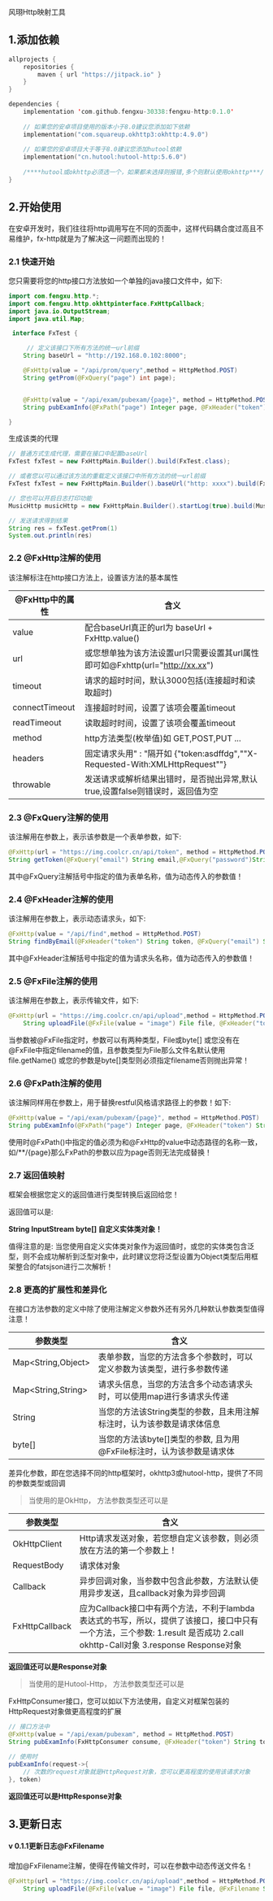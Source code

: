 风珝Http映射工具



## 1.添加依赖

```kotlin
allprojects {
    repositories {
        maven { url "https://jitpack.io" }
    }
}

dependencies {
    implementation 'com.github.fengxu-30338:fengxu-http:0.1.0'
    
    // 如果您的安卓项目使用的版本小于8.0建议您添加如下依赖
   	implementation("com.squareup.okhttp3:okhttp:4.9.0")
    
    // 如果您的安卓项目大于等于8.0建议您添加hutool依赖
    implementation("cn.hutool:hutool-http:5.6.0")
    
    /****hutool或okhttp必须选一个，如果都未选择则报错,多个则默认使用okhttp***/
}
```





## 2.开始使用



在安卓开发时，我们往往将http调用写在不同的页面中，这样代码耦合度过高且不易维护，fx-http就是为了解决这一问题而出现的！



### 2.1 快速开始

您只需要将您的http接口方法放如一个单独的java接口文件中，如下:

```java
import com.fengxu.http.*;
import com.fengxu.http.okhttpinterface.FxHttpCallback;
import java.io.OutputStream;
import java.util.Map;

 interface FxTest {

     // 定义该接口下所有方法的统一url前缀
    String baseUrl = "http://192.168.0.102:8000";

    @FxHttp(value = "/api/prom/query",method = HttpMethod.POST)
    String getProm(@FxQuery("page") int page);


    @FxHttp(value = "/api/exam/pubexam/{page}", method = HttpMethod.POST)
    String pubExamInfo(@FxPath("page") Integer page, @FxHeader("token") String token);

}
```



生成该类的代理

```java
// 普通方式生成代理，需要在接口中配置baseUrl
FxTest fxTest = new FxHttpMain.Builder().build(FxTest.class);

// 或者您以可以通过该方法的重载定义该接口中所有方法的统一url前缀
FxTest fxTest = new FxHttpMain.Builder().baseUrl("http: xxxx").build(FxTest.class);

// 您也可以开启日志打印功能
MusicHttp musicHttp = new FxHttpMain.Builder().startLog(true).build(MusicHttp.class);

// 发送请求得到结果
String res = fxTest.getProm(1)
System.out.println(res)
```



### 2.2 @FxHttp注解的使用

该注解标注在http接口方法上，设置该方法的基本属性

| @FxHttp中的属性 | 含义                                                         |
| --------------- | ------------------------------------------------------------ |
| value           | 配合baseUrl真正的url为 baseUrl + FxHttp.value()              |
| url             | 或您想单独为该方法设置url只需要设置其url属性即可如@Fxhttp(url="http://xx.xx") |
| timeout         | 请求的超时时间，默认3000包括(连接超时和读取超时)             |
| connectTimeout  | 连接超时时间，设置了该项会覆盖timeout                        |
| readTimeout     | 读取超时时间，设置了该项会覆盖timeout                        |
| method          | http方法类型(枚举值)如 GET,POST,PUT ...                      |
| headers         | 固定请求头用" : "隔开如 {"token:asdffdg",""X-Requested-With:XMLHttpRequest""} |
| throwable       | 发送请求或解析结果出错时，是否抛出异常,默认true,设置false则错误时，返回值为空 |





### 2.3 @FxQuery注解的使用

该注解用在参数上，表示该参数是一个表单参数，如下:

```java
@FxHttp(url = "https://img.coolcr.cn/api/token", method = HttpMethod.POST)
String getToken(@FxQuery("email") String email,@FxQuery("password")String pwd);
```

其中@FxQuery注解括号中指定的值为表单名称，值为动态传入的参数值！





### 2.4 @FxHeader注解的使用

该注解用在参数上，表示动态请求头，如下:

```java
@FxHttp(value = "/api/find",method = HttpMethod.POST)
String findByEmail(@FxHeader("token") String token, @FxQuery("email") String email);
```

其中@FxHeader注解括号中指定的值为请求头名称，值为动态传入的参数值！



### 2.5 @FxFile注解的使用

该注解用在参数上，表示传输文件，如下:

```java
@FxHttp(url = "https://img.coolcr.cn/api/upload",method = HttpMethod.POST)
    String uploadFile(@FxFile(value = "image") File file, @FxHeader("token") String token);
```

当参数被@FxFile指定时，参数可以有两种类型，File或byte[]  或您没有在@FxFile中指定filename的值，且参数类型为File那么文件名默认使用file.getName() 或您的参数是byte[]类型则必须指定filename否则抛出异常！



### 2.6 @FxPath注解的使用

该注解同样用在参数上，用于替换restful风格请求路径上的参数！如下:

```java
@FxHttp(value = "/api/exam/pubexam/{page}", method = HttpMethod.POST)
String pubExamInfo(@FxPath("page") Integer page, @FxHeader("token") String token);
```

使用时@FxPath()中指定的值必须为和@FxHttp的value中动态路径的名称一致，如/**/{page}那么FxPath的参数以应为page否则无法完成替换！



### 2.7 返回值映射

框架会根据您定义的返回值进行类型转换后返回给您！

返回值可以是:

**String   InputStream  byte[]    自定义实体类对象！**

值得注意的是:  当您使用自定义实体类对象作为返回值时，或您的实体类包含泛型，则不会成功解析到泛型对象中，此时建议您将泛型设置为Object类型后用框架整合的fatsjson进行二次解析！



### 2.8 更高的扩展性和差异化

在接口方法参数的定义中除了使用注解定义参数外还有另外几种默认参数类型值得注意！

| 参数类型           | 含义                                                         |
| ------------------ | ------------------------------------------------------------ |
| Map<String,Object> | 表单参数，当您的方法含多个参数时，可以定义参数为该类型，进行多参数传递 |
| Map<String,String> | 请求头信息，当您的方法含多个动态请求头时，可以使用map进行多请求头传递 |
| String             | 当您的方法该String类型的参数，且未用注解标注时，认为该参数是请求体信息 |
| byte[]             | 当您的方法该byte[]类型的参数, 且为用@FxFile标注时，认为该参数是请求体 |



差异化参数，即在您选择不同的http框架时，okhttp3或hutool-http，提供了不同的参数类型或回调

> 当使用的是OkHttp， 方法参数类型还可以是

| 参数类型       | 含义                                                         |
| -------------- | ------------------------------------------------------------ |
| OkHttpClient   | Http请求发送对象，若您想自定义该参数，则必须放在方法的第一个参数上！ |
| RequestBody    | 请求体对象                                                   |
| Callback       | 异步回调对象，当参数中包含此参数，方法默认使用异步发送，且callback对象为异步回调 |
| FxHttpCallback | 应为Callback接口中有两个方法，不利于lambda表达式的书写，所以，提供了该接口，接口中只有一个方法，三个参数: 1.result  是否成功  2.call okhttp-Call对象 3.response Response对象 |

**返回值还可以是Response对象**



> 当使用的是Hutool-Http， 方法参数类型还可以是

FxHttpConsumer接口，您可以如以下方法使用，自定义对框架包装的HttpRequest对象做更高程度的扩展

```java
// 接口方法中
@FxHttp(value = "/api/exam/pubexam", method = HttpMethod.POST)
String pubExamInfo(FxHttpConsumer consume, @FxHeader("token") String token);

// 使用时
pubExamInfo(request->{
    // 次数的request对象就是HttpRequest对象，您可以更高程度的使用该请求对象
}, token)
```

**返回值还可以是HttpResponse对象**



## 3.更新日志



#### v 0.1.1更新日志@FxFilename

增加@FxFilename注解，使得在传输文件时，可以在参数中动态传送文件名！

```java
@FxHttp(url = "https://img.coolcr.cn/api/upload",method = HttpMethod.POST)
    String uploadFile(@FxFile(value = "image") File file, @FxFilename String filename);
```

